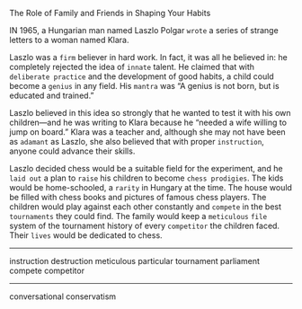 The Role of Family and Friends in Shaping Your Habits

IN 1965, a Hungarian man named Laszlo Polgar `wrote` a series of
strange letters to a woman named Klara.

Laszlo was a `firm` believer in hard work. In fact, it was all he
believed in: he completely rejected the idea of `innate` talent. He
claimed that with `deliberate practice` and the development of good
habits, a child could become a `genius` in any field. His `mantra` was “A
genius is not born, but is educated and trained.”

Laszlo believed in this idea so strongly that he wanted to test it with
his own children—and he was writing to Klara because he “needed a
wife willing to jump on board.” Klara was a teacher and, although she
may not have been as `adamant` as Laszlo, she also believed that with
proper `instruction`, anyone could advance their skills.

Laszlo decided chess would be a suitable field for the experiment,
and he `laid out` a plan to `raise` his children to become `chess prodigies`.
The kids would be home-schooled, a `rarity` in Hungary at the time. The
house would be filled with chess books and pictures of famous chess
players. The children would play against each other constantly and
`compete` in the best `tournaments` they could find. The family would
keep a `meticulous` `file` system of the tournament history of every
`competitor` the children faced. Their `lives` would be dedicated to chess.

---
instruction destruction
meticulous particular
tournament  parliament
compete competitor

----
conversational conservatism